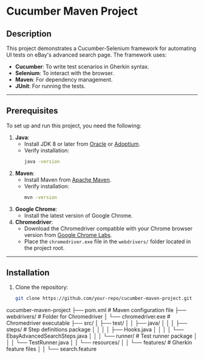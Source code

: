 # Cucumber Maven Project

## Description
This project demonstrates a Cucumber-Selenium framework for automating UI tests on eBay's advanced search page. The framework uses:
- **Cucumber**: To write test scenarios in Gherkin syntax.
- **Selenium**: To interact with the browser.
- **Maven**: For dependency management.
- **JUnit**: For running the tests.

---

## Prerequisites
To set up and run this project, you need the following:
1. **Java**:
    - Install JDK 8 or later from [Oracle](https://www.oracle.com/java/technologies/javase-downloads.html) or [Adoptium](https://adoptium.net/).
    - Verify installation:
      ```sh
      java -version
      ```
2. **Maven**:
    - Install Maven from [Apache Maven](https://maven.apache.org/download.cgi).
    - Verify installation:
      ```sh
      mvn -version
      ```
3. **Google Chrome**:
    - Install the latest version of Google Chrome.
4. **Chromedriver**:
    - Download the Chromedriver compatible with your Chrome browser version from [Google Chrome Labs](https://googlechromelabs.github.io/chrome-for-testing/#stable).
    - Place the `chromedriver.exe` file in the `webdrivers/` folder located in the project root.

---

## Installation
1. Clone the repository:
   ```sh
   git clone https://github.com/your-repo/cucumber-maven-project.git

cucumber-maven-project
├── pom.xml                 # Maven configuration file
├── webdrivers/             # Folder for Chromedriver
│   └── chromedriver.exe    # Chromedriver executable
├── src/
│   ├── test/
│   │   ├── java/
│   │   │   ├── steps/      # Step definitions package
│   │   │   │   ├── Hooks.java
│   │   │   │   └── EbayAdvancedSearchSteps.java
│   │   │   └── runner/     # Test runner package
│   │   │       └── TestRunner.java
│   │   └── resources/
│   │       └── features/   # Gherkin feature files
│   │           └── search.feature
